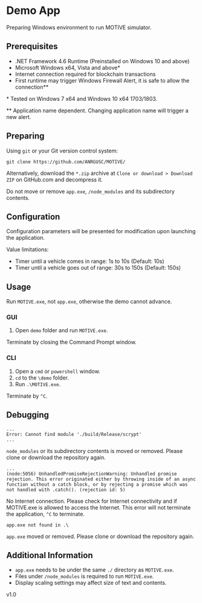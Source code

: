 # Demo App

Preparing Windows environment to run MOTIVE simulator.

## Prerequisites

- .NET Framework 4.6 Runtime (Preinstalled on Windows 10 and above)
- Microsoft Windows x64, Vista and above*
- Internet connection required for blockchain transactions
- First runtime may trigger Windows Firewall Alert, it is safe to allow the connection**

\* Tested on Windows 7 x64 and Windows 10 x64 1703/1803.

\*\* Application name dependent. Changing application name will trigger a new alert.

## Preparing

Using `git` or your Git version control system:

`git clone https://github.com/ANRGUSC/MOTIVE/`

Alternatively, download the `*.zip` archive at `Clone or download > Download ZIP` on GitHub.com and decompress it.

Do not move or remove `app.exe`, `/node_modules` and its subdirectory contents.

## Configuration

Configuration parameters will be presented for modification upon launching the application.

Value limitations:
- Timer until a vehicle comes in range: 1s to 10s (Default: 10s)
- Timer until a vehicle goes out of range: 30s to 150s (Default: 150s)

## Usage

Run `MOTIVE.exe`, not `app.exe`, otherwise the demo cannot advance.

### GUI

1. Open `demo` folder and run `MOTIVE.exe`.

Terminate by closing the Command Prompt window.

### CLI

1. Open a `cmd` or `powershell` window. 
2. `cd` to the `\demo` folder.
3. Run `.\MOTIVE.exe`.

Terminate by `^C`.

## Debugging

```
...
Error: Cannot find module './build/Release/scrypt'
...
```

`node_modules` or its subdirectory contents is moved or removed. Please clone or download the repository again.

```
...
(node:5056) UnhandledPromiseRejectionWarning: Unhandled promise rejection. This error originated either by throwing inside of an async function without a catch block, or by rejecting a promise which was not handled with .catch(). (rejection id: 5)
```

No Internet connection. Please check for Internet connectivity and if MOTIVE.exe is allowed to access the Internet. This error will not terminate the application, `^C` to terminate.

```
app.exe not found in .\
```

`app.exe` moved or removed. Please clone or download the repository again.

## 	Additional Information

- `app.exe` needs to be under the same `./` directory as `MOTIVE.exe`.
- Files under `/node_modules` is required to run `MOTIVE.exe`. 
- Display scaling settings may affect size of text and contents.

v1.0
